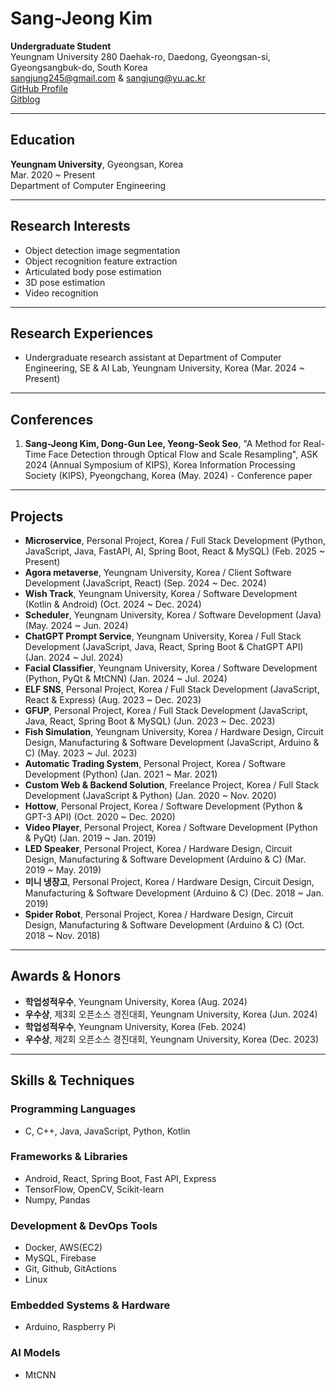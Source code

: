 
# Sang-Jeong Kim

**Undergraduate Student**  
Yeungnam University
280 Daehak-ro, Daedong, Gyeongsan-si, Gyeongsangbuk-do, South Korea  
[sangjung245@gmail.com](mailto:sangjung245@gmail.com) & [sangjung@yu.ac.kr](mailto:sangjung@yu.ac.kr)  
[GitHub Profile](https://sangjung0.github.io)  
[Gitblog](https://sangjung0.github.io/)

---

## Education

**Yeungnam University**, Gyeongsan, Korea  
Mar. 2020 ~ Present  
Department of Computer Engineering  

---

## Research Interests

- Object detection image segmentation  
- Object recognition feature extraction  
- Articulated body pose estimation  
- 3D pose estimation  
- Video recognition  

---

## Research Experiences

- Undergraduate research assistant at Department of Computer Engineering, SE & AI Lab, Yeungnam University, Korea (Mar. 2024 ~ Present)  

---

## Conferences

1. **Sang-Jeong Kim, Dong-Gun Lee, Yeong-Seok Seo**, "A Method for Real-Time Face Detection through Optical Flow and Scale Resampling", ASK 2024 (Annual Symposium of KIPS), Korea Information Processing Society (KIPS), Pyeongchang, Korea (May. 2024) - Conference paper  

---

## Projects

- **Microservice**, Personal Project, Korea / Full Stack Development (Python, JavaScript, Java, FastAPI, AI, Spring Boot, React & MySQL) (Feb. 2025 ~ Present)  
- **Agora metaverse**, Yeungnam University, Korea / Client Software Development (JavaScript, React) (Sep. 2024 ~ Dec. 2024)  
- **Wish Track**, Yeungnam University, Korea / Software Development (Kotlin & Android) (Oct. 2024 ~ Dec. 2024)  
- **Scheduler**, Yeungnam University, Korea / Software Development (Java) (May. 2024 ~ Jun. 2024)  
- **ChatGPT Prompt Service**, Yeungnam University, Korea / Full Stack Development (JavaScript, Java, React, Spring Boot & ChatGPT API) (Jan. 2024 ~ Jul. 2024)  
- **Facial Classifier**, Yeungnam University, Korea / Software Development (Python, PyQt & MtCNN) (Jan. 2024 ~ Jul. 2024)  
- **ELF SNS**, Personal Project, Korea / Full Stack Development (JavaScript, React & Express) (Aug. 2023 ~ Dec. 2023)  
- **GFUP**, Personal Project, Korea / Full Stack Development (JavaScript, Java, React, Spring Boot & MySQL) (Jun. 2023 ~ Dec. 2023)  
- **Fish Simulation**, Yeungnam University, Korea / Hardware Design, Circuit Design, Manufacturing & Software Development (JavaScript, Arduino & C) (May. 2023 ~ Jul. 2023)  
- **Automatic Trading System**, Personal Project, Korea / Software Development (Python) (Jan. 2021 ~ Mar. 2021)  
- **Custom Web & Backend Solution**, Freelance Project, Korea / Full Stack Development (JavaScript & Python) (Jan. 2020 ~ Nov. 2020)  
- **Hottow**, Personal Project, Korea / Software Development (Python & GPT-3 API) (Oct. 2020 ~ Dec. 2020)  
- **Video Player**, Personal Project, Korea / Software Development (Python & PyQt) (Jan. 2019 ~ Jan. 2019)  
- **LED Speaker**, Personal Project, Korea / Hardware Design, Circuit Design, Manufacturing & Software Development (Arduino & C) (Mar. 2019 ~ May. 2019)  
- **미니 냉장고**, Personal Project, Korea / Hardware Design, Circuit Design, Manufacturing & Software Development (Arduino & C) (Dec. 2018 ~ Jan. 2019)  
- **Spider Robot**, Personal Project, Korea / Hardware Design, Circuit Design, Manufacturing & Software Development (Arduino & C) (Oct. 2018 ~ Nov. 2018)  

---

## Awards & Honors

- **학업성적우수**, Yeungnam University, Korea (Aug. 2024)  
- **우수상**, 제3회 오픈소스 경진대회, Yeungnam University, Korea (Jun. 2024)  
- **학업성적우수**, Yeungnam University, Korea (Feb. 2024)  
- **우수상**, 제2회 오픈소스 경진대회, Yeungnam University, Korea (Dec. 2023)  

---

## Skills & Techniques

### Programming Languages
- C, C++, Java, JavaScript, Python, Kotlin  

### Frameworks & Libraries
- Android, React, Spring Boot, Fast API, Express  
- TensorFlow, OpenCV, Scikit-learn  
- Numpy, Pandas  

### Development & DevOps Tools
- Docker, AWS(EC2)  
- MySQL, Firebase  
- Git, Github, GitActions  
- Linux  

### Embedded Systems & Hardware
- Arduino, Raspberry Pi  

### AI Models
- MtCNN  
